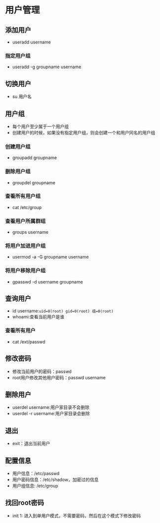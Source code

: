 # 用户管理

## 添加用户
  - useradd username
### 指定用户组
  - useradd -g groupname username

## 切换用户
  - su 用户名

## 用户组
  - 每个用户至少属于一个用户组
  - 创建用户的时候，如果没有指定用户组，则会创建一个和用户同名的用户组
### 创建用户组
  - groupadd groupname
### 删除用户组
  - groupdel groupname
### 查看所有用户组
  - cat /etc/group
### 查看用户所属群组
  - groups username
### 将用户加进用户组
  - usermod -a -G groupname username
### 将用户移除用户组
  - gpasswd -d username groupname

## 查询用户
  - id username:`uid=0(root) gid=0(root) 组=0(root)`
  - whoami:查看当前用户是谁
### 查看所有用户
  - cat /ext/passwd

## 修改密码
  - 修改当前用户的密码：passwd
  - root用户修改其他用户密码：passwd username 

## 删除用户
  - userdel username:用户家目录不会删除
  - userdel -r username:用户家目录会删除

## 退出
  - exit：退出当前用户

## 配置信息
  - 用户信息：/etc/passwd
  - 用户密码信息：/etc/shadow，加密过的信息
  - 用户组信息: /etc/group

## 找回root密码
  - init 1: 进入到单用户模式，不需要密码，然后在这个模式下修改密码